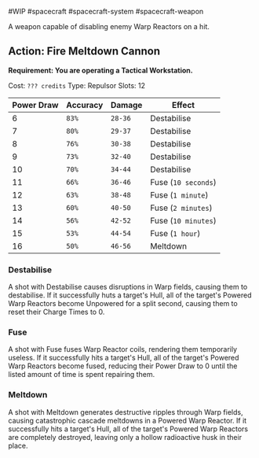 #WIP #spacecraft #spacecraft-system #spacecraft-weapon 

A weapon capable of disabling enemy Warp Reactors on a hit.

## Action: Fire Meltdown Cannon

**Requirement: You are operating a Tactical Workstation.**

Cost: `??? credits`
Type: Repulsor
Slots: 12

| Power Draw | Accuracy | Damage | Effect |
| -----------|----------|--------|--------|
| 6 | `83%` | `28-36` | Destabilise |
| 7 | `80%` | `29-37` | Destabilise |
| 8 | `76%` | `30-38` | Destabilise |
| 9 | `73%` | `32-40` | Destabilise |
| 10 | `70%` | `34-44` | Destabilise |
| 11 | `66%` | `36-46` | Fuse (`10 seconds`) |
| 12 | `63%` | `38-48` | Fuse (`1 minute`) |
| 13 | `60%` | `40-50` | Fuse (`2 minutes`) |
| 14 | `56%` | `42-52` | Fuse (`10 minutes`) |
| 15 | `53%` | `44-54` | Fuse (`1 hour`) |
| 16 | `50%` | `46-56` | Meltdown |

### Destabilise

A shot with Destabilise causes disruptions in Warp fields, causing them to destabilise. If it successfully huts a target's Hull, all of the target's Powered Warp Reactors become Unpowered for a split second, causing them to reset their Charge Times to 0.

### Fuse

A shot with Fuse fuses Warp Reactor coils, rendering them temporarily useless. If it successfully hits a target's Hull, all of the target's Powered Warp Reactors become fused, reducing their Power Draw to 0 until the listed amount of time is spent repairing them.

### Meltdown

A shot with Meltdown generates destructive ripples through Warp fields, causing catastrophic cascade meltdowns in a Powered Warp Reactor. If it successfully hits a target's Hull, all of the target's Powered Warp Reactors are completely destroyed, leaving only a hollow radioactive husk in their place.